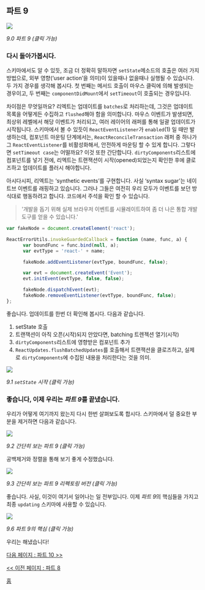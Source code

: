 ## 파트 9

[![](https://twisger.github.io/Under-the-hood-ReactJS/master/stack/images/9/part-9.svg)](https://twisger.github.io/Under-the-hood-ReactJS/master/stack/images/9/part-9.svg)

<em>9.0 파트 9 (클릭 가능)</em>

### 다시 돌아가봅시다.

스키마에서도 알 수 있듯, 조금 더 정확히 말하자면 `setState`메소드의 호출은 여러 가지 방법으로, 외부 영향(‘user action’을 의미)이 있을때나 없을때나 실행될 수 있습니다. 두 가지 경우를 생각해 봅시다. 첫 번째는 메서드 호출이 마우스 클릭에 의해 발생되는 경우이고, 두 번째는 `componentDidMount`에서 `setTimeout`이 호출되는 경우입니다.

차이점은 무엇일까요? 리엑트는 업데이트를 `batches`로 처리하는데, 그것은 업데이트 목록을 어떻게든 수집하고 `flushed`해야 함을 의미합니다. 마우스 이벤트가 발생되면, 최상위 레벨에서 해당 이벤트가 처리되고, 여러 레이어의 래퍼를 통해 일괄 업데이트가 시작됩니다. 스키마에서 볼 수 있듯이 `ReactEventListener`가 `enabled`(1) 일 때만 발생하는데, 컴포넌트 마운팅 단계에서는, `ReactReconcileTransaction` 래퍼 중 하나가 그 `ReactEventListener`를 비활성화해서, 안전하게 마운팅 할 수 있게 합니다. 그렇다면 `setTimeout case`는 어떨까요? 이것 또한 간단합니다. `dirtyComponents`리스트에 컴포넌트를 넣기 전에, 리엑트는 트랜잭션이 시작(opened)되었는지 확인한 후에 클로즈하고 업데이트를 플러시 해야합니다.

아시다시피, 리엑트는 ‘synthetic events’를 구현합니다. 사실 ‘syntax sugar’는 네이트브 이벤트를 래핑하고 있습니다. 그러나 그들은 여전히 우리 모두가 이벤트를 보던 방식대로 행동하려고 합니다. 코드에서 주석을 확인 할 수 있습니다.
> '개발을 돕기 위해 실제 브라우저 이벤트를 시뮬레이트하여 좀 더 나은 통합 개발 도구를 얻을 수 있습니다.'

```javascript
var fakeNode = document.createElement('react');

ReactErrorUtils.invokeGuardedCallback = function (name, func, a) {
      var boundFunc = func.bind(null, a);
      var evtType = 'react-' + name;

      fakeNode.addEventListener(evtType, boundFunc, false);

      var evt = document.createEvent('Event');
      evt.initEvent(evtType, false, false);

      fakeNode.dispatchEvent(evt);
      fakeNode.removeEventListener(evtType, boundFunc, false);
};
```
좋습니다. 업데이트를 한번 더 확인해 봅시다. 다음과 같습니다.

1. setState 호출
2. 트랜잭션이 아직 오픈(시작)되지 안았다면, batching 트렌젝션 열기(시작)
3. `dirtyComponents`리스트에 영향받은 컴포넌트 추가
4. `ReactUpdates.flushBatchedUpdates`를 호출해서 트랜잭션을 클로즈하고, 실제로 `dirtyComponents`에 수집된 내용을 처리한다는 것을 의미.

[![](https://twisger.github.io/Under-the-hood-ReactJS/master/stack/images/9/set-state-update-start.svg)](https://twisger.github.io/Under-the-hood-ReactJS/master/stack/images/9/set-state-update-start.svg)

<em>9.1 `setState` 시작 (클릭 가능)</em>

### 좋습니다, 이제 우리는 *파트 9*를 끝냈습니다.

우리가 어떻게 여기까지 왔는지 다시 한번 살펴보도록 합시다. 스키마에서 덜 중요한 부분을 제거하면 다음과 같습니다.

[![](https://twisger.github.io/Under-the-hood-ReactJS/master/stack/images/9/part-9-A.svg)](https://twisger.github.io/Under-the-hood-ReactJS/master/stack/images/9/part-9-A.svg)

<em>9.2 간단히 보는 파트 9 (클릭 가능)</em>

공백제거와 정렬을 통해 보기 좋게 수정했습니다.

[![](https://twisger.github.io/Under-the-hood-ReactJS/master/stack/images/9/part-9-B.svg)](https://twisger.github.io/Under-the-hood-ReactJS/master/stack/images/9/part-9-B.svg)

<em>9.3 간단히 보는 파트 9 리펙토링 버전 (클릭 가능)</em>

좋습니다. 사실, 이것이 여기서 일어나는 일 전부입니다. 이제 *파트 9*의 핵심들을 가지고 최종 `updating` 스키마에 사용할 수 있습니다.

[![](https://twisger.github.io/Under-the-hood-ReactJS/master/stack/images/9/part-9-C.svg)](https://twisger.github.io/Under-the-hood-ReactJS/master/stack/images/9/part-9-C.svg)

<em>9.6 파트 9의 핵심 (클릭 가능)</em>

우리는 해냈습니다!


[다음 페이지 : 파트 10 >>](./Part-10.md)

[<< 이전 페이지 : 파트 8](./Part-8.md)


[홈](../../README.md)
